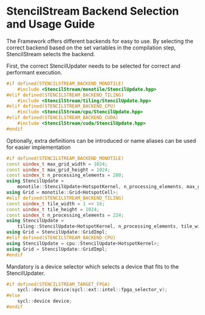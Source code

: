 # StencilStream Backend Selection and Usage Guide

The Framework offers different backends for easy to use. By selecting the correct backend based on the set variables in the compilation step, StencilStream selects the backend.

First, the correct StencilUpdater needs to be selected for correct and performant execution.

```cpp
#if defined(STENCILSTREAM_BACKEND_MONOTILE)
    #include <StencilStream/monotile/StencilUpdate.hpp>
#elif defined(STENCILSTREAM_BACKEND_TILING)
    #include <StencilStream/tiling/StencilUpdate.hpp>
#elif defined(STENCILSTREAM_BACKEND_CPU)
    #include <StencilStream/cpu/StencilUpdate.hpp>
#elif defined(STENCILSTREAM_BACKEND_CUDA)
    #include <StencilStream/cuda/StencilUpdate.hpp>
#endif
```

Optionally, extra definitions can be introduced or name aliases can be used for easier implementation

```cpp
#if defined(STENCILSTREAM_BACKEND_MONOTILE)
const uindex_t max_grid_width = 1024;
const uindex_t max_grid_height = 1024;
const uindex_t n_processing_elements = 280;
using StencilUpdate =
    monotile::StencilUpdate<HotspotKernel, n_processing_elements, max_grid_width, max_grid_height>;
using Grid = monotile::Grid<HotspotCell>;
#elif defined(STENCILSTREAM_BACKEND_TILING)
const uindex_t tile_width = 1 << 16;
const uindex_t tile_height = 1024;
const uindex_t n_processing_elements = 224;
using StencilUpdate =
    tiling::StencilUpdate<HotspotKernel, n_processing_elements, tile_width, tile_height>;
using Grid = StencilUpdate::GridImpl;
#elif defined(STENCILSTREAM_BACKEND_CPU)
using StencilUpdate = cpu::StencilUpdate<HotspotKernel>;
using Grid = StencilUpdate::GridImpl;
#endif
```

Mandatory is a device selector which selects a device that fits to the StencilUpdater.

```cpp
#if defined(STENCILSTREAM_TARGET_FPGA)
    sycl::device device(sycl::ext::intel::fpga_selector_v);
#else
    sycl::device device;
#endif
```